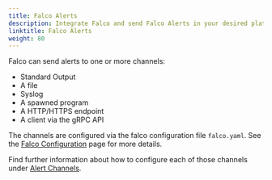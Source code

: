 ```yaml
---
title: Falco Alerts
description: Integrate Falco and send Falco Alerts in your desired platform
linktitle: Falco Alerts
weight: 80
---
```


Falco can send alerts to one or more channels:

* Standard Output
* A file
* Syslog
* A spawned program
* A HTTP/HTTPS endpoint
* A client via the gRPC API

The channels are configured via the falco configuration file `falco.yaml`. See the [Falco Configuration](../configuration) page for more details. 

Find further information about how to configure each of those channels under [Alert Channels](/docs/alerts/channels/).